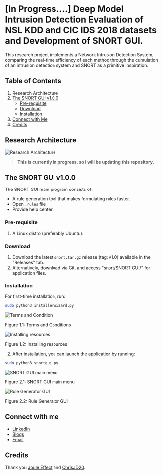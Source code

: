 # [In Progress....] Deep Model Intrusion Detection Evaluation of NSL KDD and CIC IDS 2018 datasets and Development of SNORT GUI.

This research project implements a Network Intrusion Detection System, comparing the real-time efficiency of each method through the cumulation of an intrusion detection system and SNORT as a primitive inspiration.

## Table of Contents
1. [Research Architecture](#research-architecture)
2. [The SNORT GUI v1.0.0](#the-snort-gui-v100)
    * [Pre-requisite](#pre-requisite)
    * [Download](#download)
    * [Installation](#installation)
3. [Connect with Me](#connect-with-me)
4. [Credits](#credits)

## Research Architecture

![Research Architecture](https://user-images.githubusercontent.com/70995581/209061112-3de8e0c7-07bd-4f7d-bb74-0c05727c52ec.PNG)

> **This is currently in progress, so I will be updating this repository.**

## The SNORT GUI v1.0.0

The SNORT GUI main program consists of:

- A rule generation tool that makes formulating rules faster.
- Open `.rules` file
- Provide help center.

### Pre-requisite

1. A Linux distro (preferably Ubuntu).

### Download

1. Download the latest `snort.tar.gz` release (tag: v1.0) available in the "Releases" tab.
2. Alternatively, download via Git, and access "snort/SNORT GUI/" for application files.

### Installation

For first-time installation, run:

```bash
sudo python3 installerwizard.py
```

   ![Terms and Condition](https://user-images.githubusercontent.com/70995581/219879971-e67a8a21-962b-4f18-ad63-8813ba5f5b6a.png)

   Figure 1.1: Terms and Conditions
   
   ![Installing resources](https://user-images.githubusercontent.com/70995581/219879977-fdff653f-aadb-471c-906d-fbcddf09b904.png)

   Figure 1.2: Installing resources

2. After installation, you can launch the application by running:

```bash
sudo python3 snortgui.py
```

![SNORT GUI main menu](https://user-images.githubusercontent.com/70995581/219880197-d4724122-5e65-4458-b8f9-134ec2dceb36.png)

Figure 2.1: SNORT GUI main menu

![Rule Generator GUI](https://user-images.githubusercontent.com/70995581/219880207-72a86849-e3cf-4fa1-a5bd-c1d9d59a7c56.png)

Figure 2.2: Rule Generator GUI

## Connect with me

- [LinkedIn](https://www.linkedin.com/in/whcyberus/)
- [Blogs](https://ethicalcyberuspathways.wordpress.com/)
- [Email](mailto:whcyberus@gmail.com)

## Credits

Thank you [Joule Effect](https://github.com/jouleffect) and [ChrisJD20](https://github.com/chrisjd20/Snorpy).
